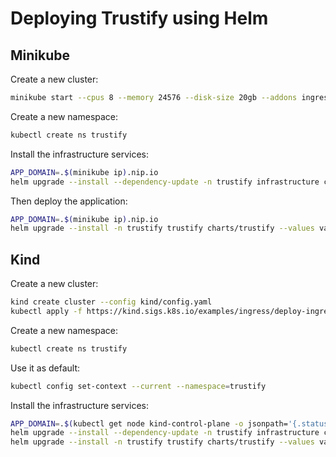 # Deploying Trustify using Helm

## Minikube

Create a new cluster:

```bash
minikube start --cpus 8 --memory 24576 --disk-size 20gb --addons ingress,dashboard
```

Create a new namespace:

```bash
kubectl create ns trustify
```

Install the infrastructure services:

```bash
APP_DOMAIN=.$(minikube ip).nip.io
helm upgrade --install --dependency-update -n trustify infrastructure charts/trustify-infrastructure --values values-minikube.yaml --set-string keycloak.ingress.hostname=sso$APP_DOMAIN --set-string appDomain=$APP_DOMAIN
```

Then deploy the application:

```bash
APP_DOMAIN=.$(minikube ip).nip.io
helm upgrade --install -n trustify trustify charts/trustify --values values-minikube.yaml --set-string appDomain=$APP_DOMAIN
```

## Kind

Create a new cluster:

```bash
kind create cluster --config kind/config.yaml
kubectl apply -f https://kind.sigs.k8s.io/examples/ingress/deploy-ingress-nginx.yaml
```

Create a new namespace:

```bash
kubectl create ns trustify
```

Use it as default:

```bash
kubectl config set-context --current --namespace=trustify
```

Install the infrastructure services:

```bash
APP_DOMAIN=.$(kubectl get node kind-control-plane -o jsonpath='{.status.addresses[?(@.type == "InternalIP")].address}' | awk '// { print $1 }').nip.io
helm upgrade --install --dependency-update -n trustify infrastructure charts/trustify-infrastructure --values values-minikube.yaml --set-string keycloak.ingress.hostname=sso$APP_DOMAIN --set-string appDomain=$APP_DOMAIN
helm upgrade --install -n trustify trustify charts/trustify --values values-minikube.yaml --set-string appDomain=$APP_DOMAIN
```
